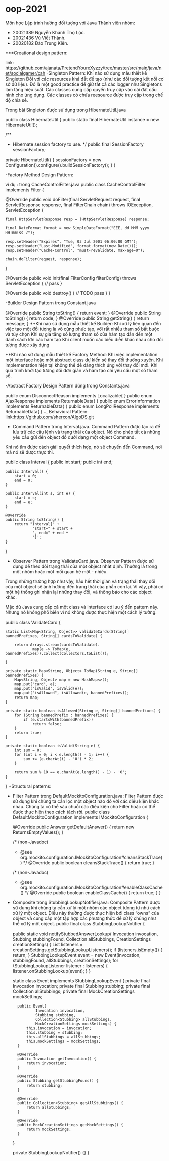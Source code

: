 # oop-2021
Môn học Lập trình hướng đối tượng với Java
Thành viên nhóm:
* 20021389 Nguyễn Khánh Thọ Lộc.
* 20021436 Vũ Viết Thành.
* 20020182 Đào Trung Kiên.


***Creational design pattern:

link: https://github.com/ajanata/PretendYoureXyzzy/tree/master/src/main/java/net/socialgamer/cah
-Singleton Pattern:
Khi nào sử dụng mẫu thiết kế Singleton
Đối với các resources khá đắt để tạo (như các đối tượng kết nối cơ sở dữ liệu).
Đó là một good practice để giữ tất cả các logger như Singletons làm tăng hiệu suất.
Các classes cung cấp quyền truy cập vào cài đặt cấu hình cho ứng dụng.
Các classes có chứa reesource được truy cập trong chế độ chia sẻ. 

Trong bài Singleton được sử dụng trong HibernateUtil.java

public class HibernateUtil {
  public static final HibernateUtil instance = new HibernateUtil();

  /**
   * Hibernate session factory to use.
   */
  public final SessionFactory sessionFactory;

  private HibernateUtil() {
    sessionFactory = new Configuration().configure().buildSessionFactory();
  }
}

-Factory Method Design Pattern:

ví dụ : trong CacheControlFilter.java 
public class CacheControlFilter implements Filter {

  @Override
  public void doFilter(final ServletRequest request, final ServletResponse response,
      final FilterChain chain) throws IOException, ServletException {

    final HttpServletResponse resp = (HttpServletResponse) response;

    final DateFormat format = new SimpleDateFormat("EEE, dd MMM yyyy HH:mm:ss Z");

    resp.setHeader("Expires", "Tue, 03 Jul 2001 06:00:00 GMT");
    resp.setHeader("Last-Modified", format.format(new Date()));
    resp.setHeader("Cache-Control", "must-revalidate, max-age=0");

    chain.doFilter(request, response);
  }

  @Override
  public void init(final FilterConfig filterConfig) throws ServletException {
    // pass
  }

  @Override
  public void destroy() {
    // TODO pass
  }
}

-Builder Design Pattern trong Constant.java

@Override
    public String toString() {
      return event;
    }
@Override
    public String toString() {
      return code;
    }
@Override
    public String getString() {
      return message;
    }
**Khi nào sử dụng mẫu thiết kế Builder:
Khi xử lý liên quan đến việc tạo một đối tượng là vô cùng phức tạp, với rất nhiều tham số bắt buộc và tùy chọn
Khi sự gia tăng số lượng tham số của hàm tạo dẫn đến một danh sách lớn các hàm tạo
Khi client muốn các biểu diễn khác nhau cho đối tượng được xây dựng

**Khi nào sử dụng mẫu thiết kế Factory Method:
Khi việc implementation một interface hoặc một abstract class dự kiến sẽ thay đổi thường xuyên.
Khi implementation hiện tại không thể dễ dàng thích ứng với thay đổi mới.
Khi quá trình khởi tạo tương đối đơn giản và hàm tạo chỉ yêu cầu một số tham số.

-Abstract Factory Design Pattern dùng trong Constants.java 

 public enum DisconnectReason implements Localizable{
 }
 public enum AjaxResponse implements ReturnableData{
 }
 public enum ErrorInformation implements ReturnableData{
 }
 public enum LongPollResponse implements ReturnableData{
 }
+, Behavioral Pattern:
link:https://github.com/sherxon/AlgoDS.git
* Command Pattern trong Interval.java.
Command Pattern được tạo ra để lưu trữ các câu lệnh và trạng thái của object. Nó cho phép tất cả những yêu cầu gửi đến object đó dưới dạng một object Command.

Khi nó tìm được cách giải quyết thích hợp, nó sẽ chuyển đến Command, nơi mà nó sẽ được thực thi.

public class Interval {
    public int start;
    public int end;

    public Interval() {
        start = 0;
        end = 0;
    }

    public Interval(int s, int e) {
        start = s;
        end = e;
    }

    @Override
    public String toString() {
        return "Interval{" +
                "start=" + start +
                ", end=" + end +
                '}';
    }
}

* Observer Pattern trong ValidateCard.java.
Observer Pattern được sử dụng để theo dõi trạng thái của một object nhất định. Thường là trong một nhóm hoặc một mối quan hệ một - nhiều.

Trong những trường hợp như vậy, hầu hết thời gian và trạng thái thay đổi của một object sẽ ảnh hưởng đến trạng thái của phần còn lại. Vì vậy, phải có một hệ thống ghi nhận lại những thay đổi, và thông báo cho các object khác.

Mặc dù Java cung cấp cả một class và interface có lưu ý đến pattern này. Nhưng nó không phổ biến vì nó không được thực hiện một cách lý tưởng.

public class ValidateCard {

    static List<Map<String, Object>> validateCards(String[] bannedPrefixes, String[] cardsToValidate) {

        return Arrays.stream(cardsToValidate).
                map(e -> ToMap(e, bannedPrefixes)).collect(Collectors.toList());

    }

    private static Map<String, Object> ToMap(String e, String[] bannedPrefixes) {
        Map<String, Object> map = new HashMap<>();
        map.put("card", e);
        map.put("isValid", isValid(e));
        map.put("isAllowed", isAllowed(e, bannedPrefixes));
        return map;
    }

    private static boolean isAllowed(String e, String[] bannedPrefixes) {
        for (String bannedPrefix : bannedPrefixes) {
            if (e.startsWith(bannedPrefix))
                return false;
        }
        return true;
    }

    private static boolean isValid(String e) {
        int sum = 0;
        for (int i = 0; i < e.length() - 1; i++) {
            sum += (e.charAt(i) - '0') * 2;
        }

        return sum % 10 == e.charAt(e.length() - 1) - '0';
    }
}
+Structural patterns:
- Filter Pattern trong DefaultMockitoConfiguration.java:
Filter Pattern được sử dụng khi chúng ta cần lọc một object nào đó với các điều kiện khác nhau. Chúng ta có thể sâu chuỗi các điều kiện cho Filter hoặc có thể được thực hiện theo cách tách rời.
public class DefaultMockitoConfiguration implements IMockitoConfiguration {

    @Override
    public Answer<Object> getDefaultAnswer() {
        return new ReturnsEmptyValues();
    }

    /* (non-Javadoc)
     * @see org.mockito.configuration.IMockitoConfiguration#cleansStackTrace()
     */
    @Override
    public boolean cleansStackTrace() {
        return true;
    }

    /* (non-Javadoc)
     * @see org.mockito.configuration.IMockitoConfiguration#enableClassCache()
     */
    @Override
    public boolean enableClassCache() {
        return true;
    }
}
- Composite trong StubbingLookupNotifier.java:
Composite Pattern được sử dụng khi chúng ta cần xử lý một nhóm các object tương tự như cách xử lý một object.
Điều này thường được thực hiện bới class “owns” của object và cung cấp một tập hợp các phương thức để xử lý chúng như thể xử lý một object.
public final class StubbingLookupNotifier {

    public static void notifyStubbedAnswerLookup(
            Invocation invocation,
            Stubbing stubbingFound,
            Collection<Stubbing> allStubbings,
            CreationSettings creationSettings) {
        List<StubbingLookupListener> listeners = creationSettings.getStubbingLookupListeners();
        if (listeners.isEmpty()) {
            return;
        }
        StubbingLookupEvent event =
                new Event(invocation, stubbingFound, allStubbings, creationSettings);
        for (StubbingLookupListener listener : listeners) {
            listener.onStubbingLookup(event);
        }
    }

    static class Event implements StubbingLookupEvent {
        private final Invocation invocation;
        private final Stubbing stubbing;
        private final Collection<Stubbing> allStubbings;
        private final MockCreationSettings mockSettings;

        public Event(
                Invocation invocation,
                Stubbing stubbing,
                Collection<Stubbing> allStubbings,
                MockCreationSettings mockSettings) {
            this.invocation = invocation;
            this.stubbing = stubbing;
            this.allStubbings = allStubbings;
            this.mockSettings = mockSettings;
        }

        @Override
        public Invocation getInvocation() {
            return invocation;
        }

        @Override
        public Stubbing getStubbingFound() {
            return stubbing;
        }

        @Override
        public Collection<Stubbing> getAllStubbings() {
            return allStubbings;
        }

        @Override
        public MockCreationSettings getMockSettings() {
            return mockSettings;
        }
    }

    private StubbingLookupNotifier() {}
}
